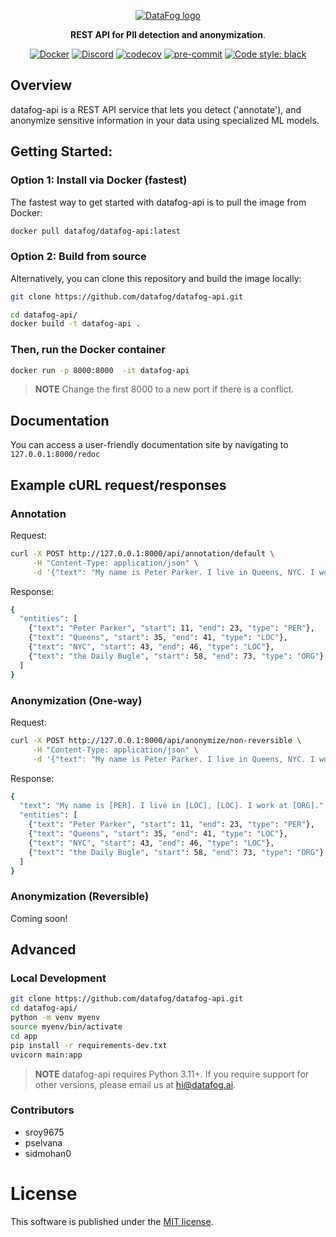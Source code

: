 <p align="center">
  <a href="https://www.datafog.ai"><img src="https://github.com/DataFog/datafog-python/raw/main/public/colorlogo.png" alt="DataFog logo"></a>
</p>

<p align="center">
    <b>REST API for PII detection and anonymization</b>. <br />
</p>

<div align="center">
     <a href="https://hub.docker.com/r/datafog/datafog-api"><img src="https://img.shields.io/badge/Docker-2CA5E0?style=for-the-badge&logo=docker&logoColor=white" alt="Docker"></a>
     <a href="https://discord.gg/bzDth394R4"><img src="https://img.shields.io/discord/1173803135341449227?style=flat" alt="Discord"></a>
     <a href="https://codecov.io/gh/datafog/datafog-api"><img src="https://img.shields.io/codecov/c/github/datafog/datafog-api.svg?style=flat-square" alt="codecov"></a>
     <a href="https://github.com/pre-commit/pre-commit">
     <img src="https://img.shields.io/badge/pre--commit-enabled-brightgreen?logo=pre-commit" alt="pre-commit" style="max-width:100%;"></a>
     <a href="https://github.com/psf/black"><img src="https://img.shields.io/badge/code%20style-black-000000.svg?style=flat-square" alt="Code style: black"></a>
</div>



## Overview

datafog-api is a REST API service that lets you detect ('annotate'), and anonymize sensitive information in your data using specialized ML models.

## Getting Started:

### Option 1: Install via Docker (fastest)

The fastest way to get started with datafog-api is to pull the image from Docker:

```sh
docker pull datafog/datafog-api:latest
```

### Option 2: Build from source

Alternatively, you can clone this repository and build the image locally:

```sh
git clone https://github.com/datafog/datafog-api.git
```

```sh
cd datafog-api/
docker build -t datafog-api .
```

### Then, run the Docker container

```sh
docker run -p 8000:8000  -it datafog-api
```

> **NOTE** Change the first 8000 to a new port if there is a conflict.

## Documentation

You can access a user-friendly documentation site by navigating to `127.0.0.1:8000/redoc`

## Example cURL request/responses

### Annotation

Request:

```sh
curl -X POST http://127.0.0.1:8000/api/annotation/default \
     -H "Content-Type: application/json" \
     -d '{"text": "My name is Peter Parker. I live in Queens, NYC. I work at the Daily Bugle."}'
```

Response:

```sh
{
  "entities": [
    {"text": "Peter Parker", "start": 11, "end": 23, "type": "PER"},
    {"text": "Queens", "start": 35, "end": 41, "type": "LOC"},
    {"text": "NYC", "start": 43, "end": 46, "type": "LOC"},
    {"text": "the Daily Bugle", "start": 58, "end": 73, "type": "ORG"}
  ]
}
```

### Anonymization (One-way)

Request:

```sh
curl -X POST http://127.0.0.1:8000/api/anonymize/non-reversible \
     -H "Content-Type: application/json" \
     -d '{"text": "My name is Peter Parker. I live in Queens, NYC. I work at the Daily Bugle."}'
```

Response:

```sh
{
  "text": "My name is [PER]. I live in [LOC], [LOC]. I work at [ORG].",
  "entities": [
    {"text": "Peter Parker", "start": 11, "end": 23, "type": "PER"},
    {"text": "Queens", "start": 35, "end": 41, "type": "LOC"},
    {"text": "NYC", "start": 43, "end": 46, "type": "LOC"},
    {"text": "the Daily Bugle", "start": 58, "end": 73, "type": "ORG"}
  ]
}
```

### Anonymization (Reversible)

Coming soon!

## Advanced

### Local Development

```sh
git clone https://github.com/datafog/datafog-api.git
cd datafog-api/
python -m venv myenv
source myenv/bin/activate
cd app
pip install -r requirements-dev.txt
uvicorn main:app
```

> **NOTE** datafog-api requires Python 3.11+. If you require support for other versions, please email us at hi@datafog.ai.

### Contributors

- sroy9675
- pselvana
- sidmohan0

# License

This software is published under the [MIT
license](https://en.wikipedia.org/wiki/MIT_License).
